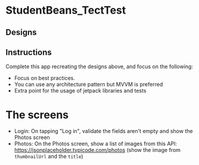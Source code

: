 # StudentBeans_TectTest
## Designs

## Instructions

Complete this app recreating the designs above, and focus on the following:

 - Focus on best practices.
 - You can use any architecture pattern but MVVM is preferred
 - Extra point for the usage of jetpack libraries and tests

 # The screens
 - Login: On tapping "Log in", validate the fields aren't empty and show the Photos screen
 - Photos: On the Photos screen, show a list of images from this API: https://jsonplaceholder.typicode.com/photos (show the image from `thumbnailUrl` and the `title`)

